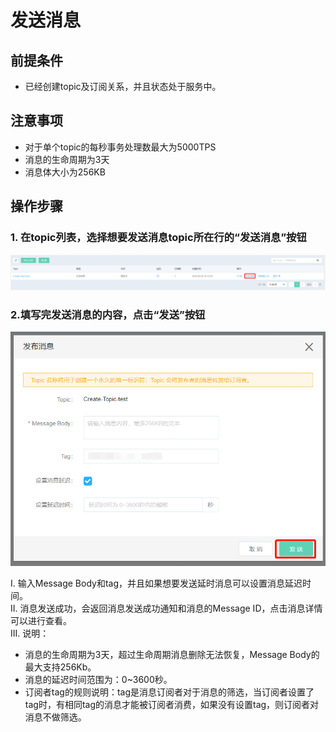 # 发送消息

## 前提条件
- 已经创建topic及订阅关系，并且状态处于服务中。

## 注意事项
- 对于单个topic的每秒事务处理数最大为5000TPS
- 消息的生命周期为3天
- 消息体大小为256KB

## 操作步骤
### 1. 在topic列表，选择想要发送消息topic所在行的“发送消息”按钮

![发送消息步骤1](../../../../../image/Internet-Middleware/Message-Queue/发送消息-01.png)
### 2.填写完发送消息的内容，点击“发送”按钮

![发送消息步骤2](../../../../../image/Internet-Middleware/Message-Queue/发送消息-02.png)  


I. 输入Message Body和tag，并且如果想要发送延时消息可以设置消息延迟时间。  
II. 消息发送成功，会返回消息发送成功通知和消息的Message ID，点击消息详情可以进行查看。  
III. 说明：  

- 消息的生命周期为3天，超过生命周期消息删除无法恢复，Message Body的最大支持256Kb。
- 消息的延迟时间范围为：0~3600秒。
- 订阅者tag的规则说明：tag是消息订阅者对于消息的筛选，当订阅者设置了tag时，有相同tag的消息才能被订阅者消费，如果没有设置tag，则订阅者对消息不做筛选。
